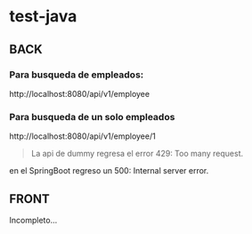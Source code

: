 # test-java

## BACK


### Para busqueda de empleados:

http://localhost:8080/api/v1/employee

### Para busqueda de un solo empleados

http://localhost:8080/api/v1/employee/1

> La api de dummy regresa el error 429: Too many request.

en el SpringBoot regreso un 500: Internal server error.


## FRONT

Incompleto...

